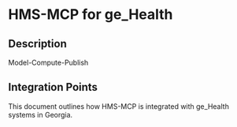 # HMS-MCP for ge_Health

## Description

Model-Compute-Publish

## Integration Points

This document outlines how HMS-MCP is integrated with ge_Health systems in Georgia.
